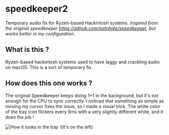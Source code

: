 # speedkeeper2
Temporary audio fix for Ryzen-based Hackintosh systems.
*Inspired from the original speedkeeper https://github.com/astrihale/speedkeeper, but works better in my configuration.*

## What is this ?
Ryzen-based hackintosh systems used to have laggy and crackling audio on macOS.
This is a sort of temporary fix.

## How does this one works ?
The original Speedkeeper keeps doing 1+1 in the background, but it's not enough for the CPU to sync correctly.
I noticed that something as simple as moving my cursor fixes the issue, so i made a visual trick.
The white color of the tray icon flickers every 5ms with a very slightly different white, and it does the job !

![How it looks in the tray !(it's on the left)](https://i.ibb.co/rypCJbr/Capture-d-cran-2022-02-24-22-39-42.png)
